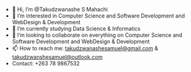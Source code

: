 - 👋 Hi, I’m @Takudzwanashe S Mahachi
- 👀 I’m interested in Computer Science and Software Development and WebDesign & Development
- 🌱 I’m currently studying Data Science & Informatics
- 💞️ I’m looking to collaborate on everything on Computer Science and Software Development and WebDesign & Development
- 📫 How to reach me: takudzwanashesamuel@gmail.com & takudzwanshesamuel@outlook.com
- Contact: +263 78 9867532

<!---
TakudzwanasheSamuel/TakudzwanasheSamuel is a ✨ special ✨ repository because its `README.md` (this file) appears on your GitHub profile.
You can click the Preview link to take a look at your changes.
--->
